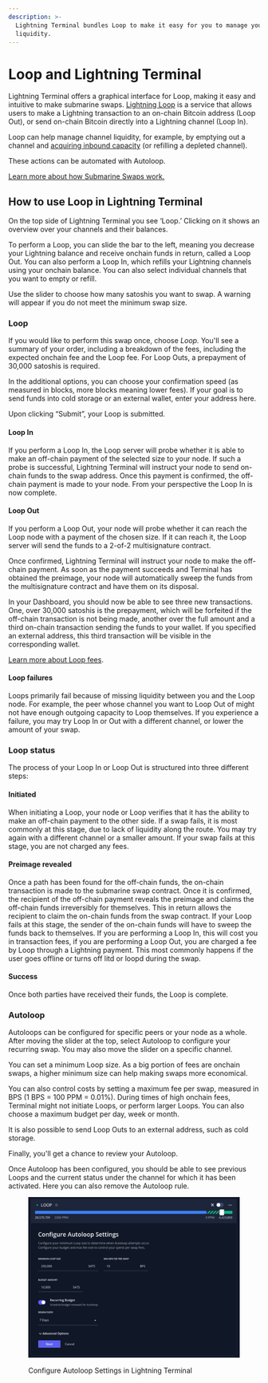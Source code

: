 ```yaml
---
description: >-
  Lightning Terminal bundles Loop to make it easy for you to manage your channel
  liquidity.
---
```


# Loop and Lightning Terminal

Lightning Terminal offers a graphical interface for Loop, making it easy and intuitive to make submarine swaps. [Lightning Loop](../loop/) is a service that allows users to make a Lightning transaction to an on-chain Bitcoin address (Loop Out), or send on-chain Bitcoin directly into a Lightning channel (Loop In).

Loop can help manage channel liquidity, for example, by emptying out a channel and [acquiring inbound capacity](../../the-lightning-network/liquidity/how-to-get-inbound-capacity-on-the-lightning-network.md) (or refilling a depleted channel).

These actions can be automated with Autoloop.

[Learn more about how Submarine Swaps work.](../../the-lightning-network/multihop-payments/understanding-submarine-swaps.md)

## How to use Loop in Lightning Terminal <a href="#docs-internal-guid-eae8e6fb-7fff-9fc5-7155-0aae66bbe668" id="docs-internal-guid-eae8e6fb-7fff-9fc5-7155-0aae66bbe668"></a>

On the top side of Lightning Terminal you see ‘Loop.’ Clicking on it shows an overview over your channels and their balances.&#x20;

To perform a Loop, you can slide the bar to the left, meaning you decrease your Lightning balance and receive onchain funds in return, called a Loop Out. You can also perform a Loop In, which refills your Lightning channels using your onchain balance. You can also select individual channels that you want to empty or refill.

Use the slider to choose how many satoshis you want to swap. A warning will appear if you do not meet the minimum swap size.

### Loop

If you would like to perform this swap once, choose _Loop._ You'll see a summary of your order, including a breakdown of the fees, including the expected onchain fee and the Loop fee. For Loop Outs, a prepayment of 30,000 satoshis is required.

In the additional options, you can choose your confirmation speed (as measured in blocks, more blocks meaning lower fees). If your goal is to send funds into cold storage or an external wallet, enter your address here.

Upon clicking “Submit”, your Loop is submitted.

#### Loop In

If you perform a Loop In, the Loop server will probe whether it is able to make an off-chain payment of the selected size to your node. If such a probe is successful, Lightning Terminal will instruct your node to send on-chain funds to the swap address. Once this payment is confirmed, the off-chain payment is made to your node. From your perspective the Loop In is now complete.

#### Loop Out

If you perform a Loop Out, your node will probe whether it can reach the Loop node with a payment of the chosen size. If it can reach it, the Loop server will send the funds to a 2-of-2 multisignature contract.

Once confirmed, Lightning Terminal will instruct your node to make the off-chain payment. As soon as the payment succeeds and Terminal has obtained the preimage, your node will automatically sweep the funds from the multisignature contract and have them on its disposal.

In your Dashboard, you should now be able to see three new transactions. One, over 30,000 satoshis is the prepayment, which will be forfeited if the off-chain transaction is not being made, another over the full amount and a third on-chain transaction sending the funds to your wallet. If you specified an external address, this third transaction will be visible in the corresponding wallet.

[Learn more about Loop fees](loop-fees.md).

#### Loop failures <a href="#docs-internal-guid-322553ac-7fff-f559-9670-7d14f9cf1697" id="docs-internal-guid-322553ac-7fff-f559-9670-7d14f9cf1697"></a>

Loops primarily fail because of missing liquidity between you and the Loop node. For example, the peer whose channel you want to Loop Out of might not have enough outgoing capacity to Loop themselves. If you experience a failure, you may try Loop In or Out with a different channel, or lower the amount of your swap.

### Loop status <a href="#docs-internal-guid-386c8c7b-7fff-759e-997e-a636a509508e" id="docs-internal-guid-386c8c7b-7fff-759e-997e-a636a509508e"></a>

The process of your Loop In or Loop Out is structured into three different steps:

#### Initiated

When initiating a Loop, your node or Loop verifies that it has the ability to make an off-chain payment to the other side. If a swap fails, it is most commonly at this stage, due to lack of liquidity along the route. You may try again with a different channel or a smaller amount. If your swap fails at this stage, you are not charged any fees.

#### Preimage revealed

Once a path has been found for the off-chain funds, the on-chain transaction is made to the submarine swap contract. Once it is confirmed, the recipient of the off-chain payment reveals the preimage and claims the off-chain funds irreversibly for themselves. This in return allows the recipient to claim the on-chain funds from the swap contract. If your Loop fails at this stage, the sender of the on-chain funds will have to sweep the funds back to themselves. If you are performing a Loop In, this will cost you in transaction fees, if you are performing a Loop Out, you are charged a fee by Loop through a Lightning payment. This most commonly happens if the user goes offline or turns off litd or loopd during the swap.

#### Success

Once both parties have received their funds, the Loop is complete.

### Autoloop

Autoloops can be configured for specific peers or your node as a whole. After moving the slider at the top, select Autoloop to configure your recurring swap. You may also move the slider on a specific channel.

You can set a minimum Loop size. As a big portion of fees are onchain swaps, a higher minimum size can help making swaps more economical.

You can also control costs by setting a maximum fee per swap, measured in BPS (1 BPS = 100 PPM = 0.01%). During times of high onchain fees, Terminal might not initiate Loops, or perform larger Loops. You can also choose a maximum budget per day, week or month.

It is also possible to send Loop Outs to an external address, such as cold storage.

Finally, you'll get a chance to review your Autoloop.

Once Autoloop has been configured, you should be able to see previous Loops and the current status under the channel for which it has been activated. Here you can also remove the Autoloop rule.



<figure><img src="../../.gitbook/assets/Screenshot from 2025-01-17 17-45-19.png" alt=""><figcaption><p>Configure Autoloop Settings in Lightning Terminal</p></figcaption></figure>
